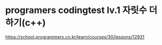 # programers codingtest lv.1 자릿수 더하기(c++)
https://school.programmers.co.kr/learn/courses/30/lessons/12931
